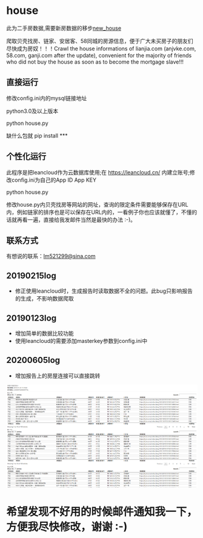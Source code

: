 # house
此为二手房数据,需要新房数据的移步[new_house](https://github.com/tree-branch/new_house)

爬取贝壳找房、链家、安居客、58同城的房源信息，便于广大未买房子的朋友们尽快成为房奴！！！Crawl the house informations of lianjia.com (anjvke.com, 58.com, ganji.com after the update), convenient for the majority of friends who did not buy the house as soon as to become the mortgage slave!!!

## 直接运行
修改config.ini内的mysql链接地址

python3.0及以上版本

python house.py

缺什么包就 pip install ***

## 个性化运行
此程序是把leancloud作为云数据库使用;在 https://leancloud.cn/ 内建立账号;修改config.ini为自己的App ID App KEY

python house.py

修改house.py内贝壳找房等网站的网址，查询的限定条件需要能够保存在URL内，例如链家的排序也是可以保存在URL内的，一看例子你也应该就懂了，不懂的话就再看一遍，直接给我发邮件当然是最快的办法 :-)。

## 联系方式
有想说的联系：lm521299@sina.com

## 20190215log
* 修正使用leancloud时，生成报告时读取数据不全的问题。此bug只影响报告的生成，不影响数据爬取

## 20190123log
* 增加简单的数据比较功能
* 使用leancloud的需要添加masterkey参数到config.ini中

## 20200605log
* 增加报告上的房屋连接可以直接跳转

![](https://github.com/tree-branch/_image/blob/master/img001.png)

# 希望发现不好用的时候邮件通知我一下，方便我尽快修改，谢谢 :-)